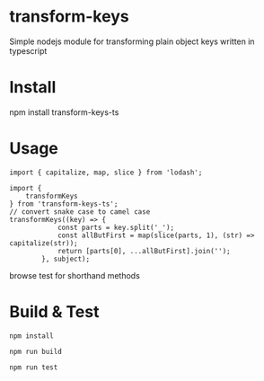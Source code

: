 # transform-keys
Simple nodejs module for transforming plain object keys written in typescript

# Install

npm install transform-keys-ts

# Usage


```
import { capitalize, map, slice } from 'lodash';

import {
    transformKeys
} from 'transform-keys-ts';
// convert snake case to camel case
transformKeys((key) => {
            const parts = key.split('_');
            const allButFirst = map(slice(parts, 1), (str) => capitalize(str));
            return [parts[0], ...allButFirst].join('');
        }, subject);
```

browse test for shorthand methods

# Build & Test

```npm install```

```npm run build``` 

```npm run test```

